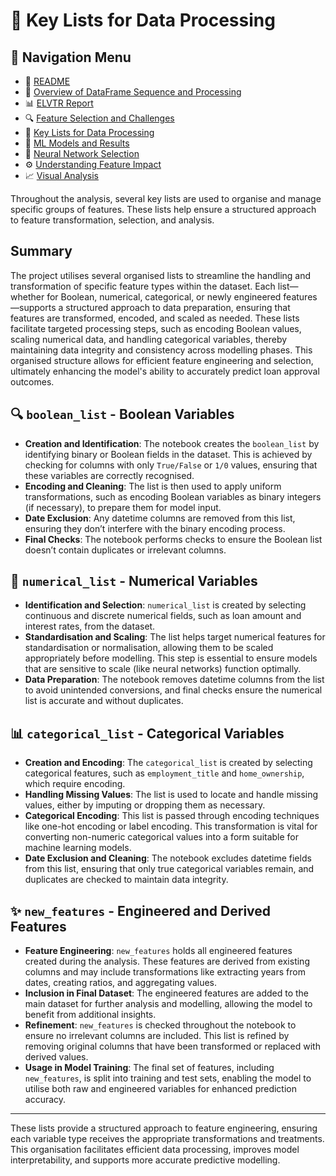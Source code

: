 # 🔢 Key Lists for Data Processing

## 🔗 Navigation Menu

- 📘 [README](https://github.com/Wattysaid/dsif-git-main-project/blob/main/README.md)
- 📄 [Overview of DataFrame Sequence and Processing](https://github.com/Wattysaid/dsif-git-main-project/blob/main/DataFrame_Sequence_and_Processing_Overview.md)
- 📊 [ELVTR Report](https://github.com/Wattysaid/dsif-git-main-project/blob/main/ELVTR_report.md)
- 🔍 [Feature Selection and Challenges](https://github.com/Wattysaid/dsif-git-main-project/blob/main/Feature_selection_and_challenges.md)
- 📑 [Key Lists for Data Processing](https://github.com/Wattysaid/dsif-git-main-project/blob/main/Key_Lists_for_Data_Processing.md)
- 🤖 [ML Models and Results](https://github.com/Wattysaid/dsif-git-main-project/blob/main/ML_models_and_results.md)
- 🧠 [Neural Network Selection](https://github.com/Wattysaid/dsif-git-main-project/blob/main/Neural_Network_selection.md)
- ⚙️ [Understanding Feature Impact](https://github.com/Wattysaid/dsif-git-main-project/blob/main/Understanding_feature_impact.md)
- 📈 [Visual Analysis](https://github.com/Wattysaid/dsif-git-main-project/blob/main/Visual_Analysis.md)

Throughout the analysis, several key lists are used to organise and manage specific groups of features. These lists help ensure a structured approach to feature transformation, selection, and analysis.

## Summary

The project utilises several organised lists to streamline the handling and transformation of specific feature types within the dataset. Each list—whether for Boolean, numerical, categorical, or newly engineered features—supports a structured approach to data preparation, ensuring that features are transformed, encoded, and scaled as needed. These lists facilitate targeted processing steps, such as encoding Boolean values, scaling numerical data, and handling categorical variables, thereby maintaining data integrity and consistency across modelling phases. This organised structure allows for efficient feature engineering and selection, ultimately enhancing the model's ability to accurately predict loan approval outcomes.

## 🔍 `boolean_list` - Boolean Variables
- **Creation and Identification**: The notebook creates the `boolean_list` by identifying binary or Boolean fields in the dataset. This is achieved by checking for columns with only `True/False` or `1/0` values, ensuring that these variables are correctly recognised.
- **Encoding and Cleaning**: The list is then used to apply uniform transformations, such as encoding Boolean variables as binary integers (if necessary), to prepare them for model input.
- **Date Exclusion**: Any datetime columns are removed from this list, ensuring they don’t interfere with the binary encoding process.
- **Final Checks**: The notebook performs checks to ensure the Boolean list doesn’t contain duplicates or irrelevant columns.

## 🔢 `numerical_list` - Numerical Variables
- **Identification and Selection**: `numerical_list` is created by selecting continuous and discrete numerical fields, such as loan amount and interest rates, from the dataset.
- **Standardisation and Scaling**: The list helps target numerical features for standardisation or normalisation, allowing them to be scaled appropriately before modelling. This step is essential to ensure models that are sensitive to scale (like neural networks) function optimally.
- **Data Preparation**: The notebook removes datetime columns from the list to avoid unintended conversions, and final checks ensure the numerical list is accurate and without duplicates.

## 📊 `categorical_list` - Categorical Variables
- **Creation and Encoding**: The `categorical_list` is created by selecting categorical features, such as `employment_title` and `home_ownership`, which require encoding.
- **Handling Missing Values**: The list is used to locate and handle missing values, either by imputing or dropping them as necessary.
- **Categorical Encoding**: This list is passed through encoding techniques like one-hot encoding or label encoding. This transformation is vital for converting non-numeric categorical values into a form suitable for machine learning models.
- **Date Exclusion and Cleaning**: The notebook excludes datetime fields from this list, ensuring that only true categorical variables remain, and duplicates are checked to maintain data integrity.


## ✨ `new_features` - Engineered and Derived Features
- **Feature Engineering**: `new_features` holds all engineered features created during the analysis. These features are derived from existing columns and may include transformations like extracting years from dates, creating ratios, and aggregating values.
- **Inclusion in Final Dataset**: The engineered features are added to the main dataset for further analysis and modelling, allowing the model to benefit from additional insights.
- **Refinement**: `new_features` is checked throughout the notebook to ensure no irrelevant columns are included. This list is refined by removing original columns that have been transformed or replaced with derived values.
- **Usage in Model Training**: The final set of features, including `new_features`, is split into training and test sets, enabling the model to utilise both raw and engineered variables for enhanced prediction accuracy.

---

These lists provide a structured approach to feature engineering, ensuring each variable type receives the appropriate transformations and treatments. This organisation facilitates efficient data processing, improves model interpretability, and supports more accurate predictive modelling.
